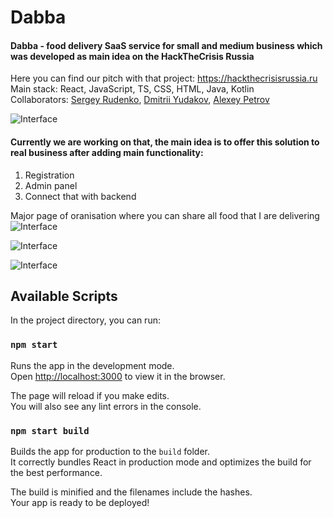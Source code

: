 # Dabba #
#### Dabba - food delivery SaaS service for small and medium business which was developed as main idea on the HackTheCrisis Russia ####

Here you can find our pitch with that project: https://hackthecrisisrussia.ru <br/>
Main stack: React, JavaScript, TS, CSS, HTML, Java, Kotlin <br/>
Collaborators: [Sergey Rudenko](https://github.com/rudensergey), [Dmitrii Yudakov](https://github.com/dmitry-yudakov), [Alexey Petrov](https://github.com/al3ks3y) <br/>

![Interface](https://github.com/rudensergey/dabba/blob/master/README%20Media/4.png?raw=true)<br/>

#### Currently we are working on that, the main idea is to offer this solution to real business after adding main functionality: ####

1. Registration
2. Admin panel
3. Connect that with backend

Major page of oranisation where you can share all food that I are delivering <br/>
![Interface](https://github.com/rudensergey/dabba/blob/master/README%20Media/1.png?raw=true) <br/>

![Interface](https://github.com/rudensergey/dabba/blob/master/README%20Media/3.png?raw=true) <br/>

![Interface](https://github.com/rudensergey/dabba/blob/master/README%20Media/2.png?raw=true) <br/>

## Available Scripts

In the project directory, you can run:

### `npm start`

Runs the app in the development mode.<br />
Open [http://localhost:3000](http://localhost:3000) to view it in the browser.

The page will reload if you make edits.<br />
You will also see any lint errors in the console.

### `npm start build`

Builds the app for production to the `build` folder.<br />
It correctly bundles React in production mode and optimizes the build for the best performance.

The build is minified and the filenames include the hashes.<br />
Your app is ready to be deployed!
